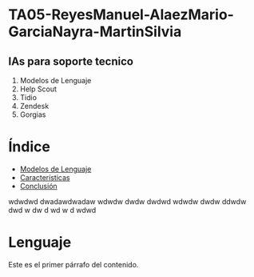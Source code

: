 # TA05-ReyesManuel-AlaezMario-GarciaNayra-MartinSilvia
## IAs para soporte tecnico
1. Modelos de Lenguaje
2. Help Scout
3. Tidio
4. Zendesk
5. Gorgias

# Índice
- [Modelos de Lenguaje](#Lenguaje)
- [Características](#características)
- [Conclusión](#conclusión)

wdwdwd
dwadawdwadaw
wdwdw
dwdw
dwdwd
wdwdw
dwdw
ddwdw
dwd
w
dw
d
wd
w
d
wdwd

# Lenguaje
Este es el primer párrafo del contenido.
